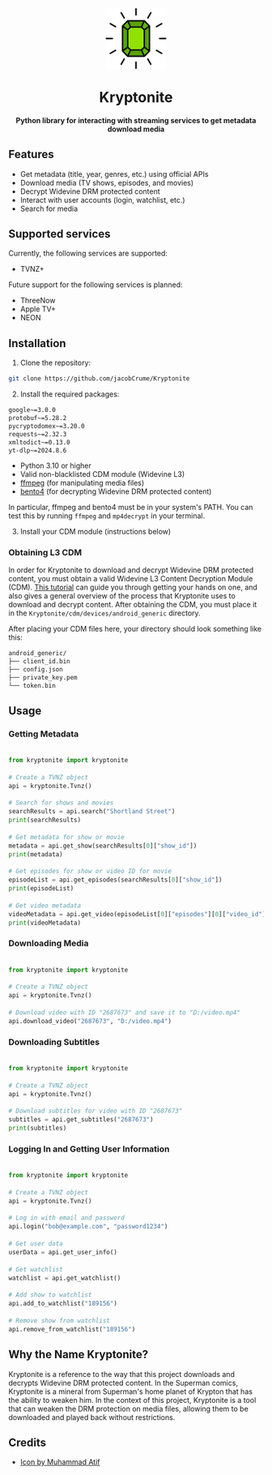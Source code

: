 <p align="center">
    <img src="docs/images/icon.png" alt="drawing" width="120" align="center"/>
</p>

<h1 align="center">
Kryptonite
</h1>

<h4 align="center">
Python library for interacting with streaming services to get metadata download media
</h4>

## Features

- Get metadata (title, year, genres, etc.) using official APIs
- Download media (TV shows, episodes, and movies)
- Decrypt Widevine DRM protected content
- Interact with user accounts (login, watchlist, etc.)
- Search for media

## Supported services

Currently, the following services are supported:

- TVNZ+

Future support for the following services is planned:

- ThreeNow
- Apple TV+
- NEON

## Installation

1. Clone the repository:

```bash
git clone https://github.com/jacobCrume/Kryptonite
```

2. Install the required packages:

```requirements
google~=3.0.0
protobuf~=5.28.2
pycryptodomex~=3.20.0
requests~=2.32.3
xmltodict~=0.13.0
yt-dlp~=2024.8.6
```

- Python 3.10 or higher
- Valid non-blacklisted CDM module (Widevine L3)
- [ffmpeg](https://www.ffmpeg.org/download.html) (for manipulating media files)
- [bento4](https://www.bento4.com/downloads/) (for decrypting Widevine DRM protected content)

In particular, ffmpeg and bento4 must be in your system's PATH. You can test this by running `ffmpeg` and `mp4decrypt` in your terminal.

3. Install your CDM module (instructions below)

### Obtaining L3 CDM

In order for Kryptonite to download and decrypt Widevine DRM protected content, you must obtain a valid Widevine L3 Content Decryption Module (CDM). [This tutorial](https://www.ismailzai.com/blog/picking-the-widevine-locks) can guide you through getting your hands on one, and also gives a general overview of the process that Kryptonite uses to download and decrypt content. After obtaining the CDM, you must place it in the `Kryptonite/cdm/devices/android_generic` directory.

After placing your CDM files here, your directory should look something like this:

```
android_generic/
├── client_id.bin
├── config.json
├── private_key.pem
└── token.bin
```

## Usage

### Getting Metadata

```python

from kryptonite import kryptonite

# Create a TVNZ object
api = kryptonite.Tvnz()

# Search for shows and movies
searchResults = api.search("Shortland Street")
print(searchResults)

# Get metadata for show or movie
metadata = api.get_show(searchResults[0]["show_id"])
print(metadata)

# Get episodes for show or video ID for movie
episodeList = api.get_episodes(searchResults[0]["show_id"])
print(episodeList)

# Get video metadata
videoMetadata = api.get_video(episodeList[0]["episodes"][0]["video_id"])
print(videoMetadata)
```

### Downloading Media

```python

from kryptonite import kryptonite

# Create a TVNZ object
api = kryptonite.Tvnz()

# Download video with ID "2687673" and save it to "D:/video.mp4"
api.download_video("2687673", "D:/video.mp4")
```

### Downloading Subtitles

```python

from kryptonite import kryptonite

# Create a TVNZ object
api = kryptonite.Tvnz()

# Download subtitles for video with ID "2687673"
subtitles = api.get_subtitles("2687673")
print(subtitles)
```

### Logging In and Getting User Information

```python

from kryptonite import kryptonite

# Create a TVNZ object
api = kryptonite.Tvnz()

# Log in with email and password
api.login("bob@example.com", "password1234")

# Get user data
userData = api.get_user_info()

# Get watchlist
watchlist = api.get_watchlist()

# Add show to watchlist
api.add_to_watchlist("189156")

# Remove show from watchlist
api.remove_from_watchlist("189156")
```

## Why the Name Kryptonite?

Kryptonite is a reference to the way that this project downloads and decrypts Widevine DRM protected content. In the Superman comics, Kryptonite is a mineral from Superman's home planet of Krypton that has the ability to weaken him. In the context of this project, Kryptonite is a tool that can weaken the DRM protection on media files, allowing them to be downloaded and played back without restrictions.

## Credits

- <a href="https://www.freepik.com/icon/gemstone_12741643#fromView=search&page=1&position=70&uuid=77cdad4e-e99a-4e2d-b4a4-d0088461d3bc">Icon by Muhammad Atif</a>
